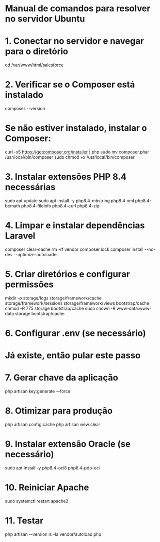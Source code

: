 # Manual de comandos para resolver no servidor Ubuntu

# 1. Conectar no servidor e navegar para o diretório
cd /var/www/html/salesforce

# 2. Verificar se o Composer está instalado
composer --version

# Se não estiver instalado, instalar o Composer:
curl -sS https://getcomposer.org/installer | php
sudo mv composer.phar /usr/local/bin/composer
sudo chmod +x /usr/local/bin/composer

# 3. Instalar extensões PHP 8.4 necessárias
sudo apt update
sudo apt install -y php8.4-mbstring php8.4-xml php8.4-bcmath php8.4-fileinfo php8.4-curl php8.4-zip

# 4. Limpar e instalar dependências Laravel
composer clear-cache
rm -rf vendor composer.lock
composer install --no-dev --optimize-autoloader

# 5. Criar diretórios e configurar permissões
mkdir -p storage/logs storage/framework/cache storage/framework/sessions storage/framework/views bootstrap/cache
chmod -R 775 storage bootstrap/cache
sudo chown -R www-data:www-data storage bootstrap/cache

# 6. Configurar .env (se necessário)
# Já existe, então pular este passo

# 7. Gerar chave da aplicação
php artisan key:generate --force

# 8. Otimizar para produção
php artisan config:cache
php artisan view:clear

# 9. Instalar extensão Oracle (se necessário)
sudo apt install -y php8.4-oci8 php8.4-pdo-oci

# 10. Reiniciar Apache
sudo systemctl restart apache2

# 11. Testar
php artisan --version
ls -la vendor/autoload.php